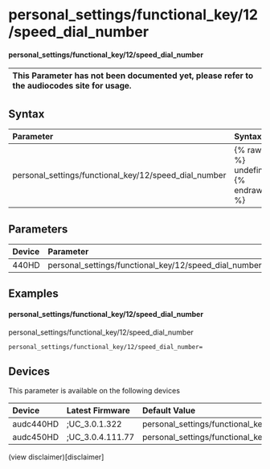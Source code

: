 ﻿---
description: personal_settings/functional_key/12/speed_dial_number
search: false
---

# personal_settings/functional_key/12/speed_dial_number

#### personal_settings/functional_key/12/speed_dial_number


| This Parameter has not been documented yet, please refer to the audiocodes site for usage.  |
| :--- |

## Syntax
| Parameter | Syntax |
| :--- | :--- |
|personal_settings/functional_key/12/speed_dial_number | {% raw %} undefined {% endraw %} |

## Parameters
|Device|Parameter|value|Description|
|:---|:---|:---|:---|
| 440HD | personal_settings/functional_key/12/speed_dial_number |  |  |

## Examples
#### personal_settings/functional_key/12/speed_dial_number

personal_settings/functional_key/12/speed_dial_number

```
personal_settings/functional_key/12/speed_dial_number=
```

## Devices
This parameter is available on the following devices

| Device | Latest Firmware | Default Value |
|:---|:---|:---|
| audc440HD | ;UC_3.0.1.322 | personal_settings/functional_key/12/speed_dial_number= 
| audc450HD | ;UC_3.0.4.111.77 | personal_settings/functional_key/12/speed_dial_number= 

(view disclaimer)[disclaimer]

